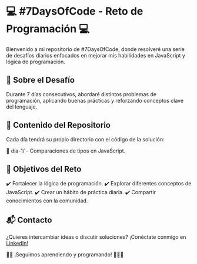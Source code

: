# 💻 #7DaysOfCode - Reto de Programación 💻

Bienvenido a mi repositorio de #7DaysOfCode, donde resolveré una serie de desafíos diarios enfocados en mejorar mis habilidades en JavaScript y lógica de programación.

## 📌 Sobre el Desafío

Durante 7 días consecutivos, abordaré distintos problemas de programación, aplicando buenas prácticas y reforzando conceptos clave del lenguaje.

## 📂 Contenido del Repositorio

Cada día tendrá su propio directorio con el código de la solución:

📜 día-1/ - Comparaciones de tipos en JavaScript.

## 🎯 Objetivos del Reto

✔️ Fortalecer la lógica de programación.
✔️ Explorar diferentes conceptos de JavaScript.
✔️ Crear un hábito de práctica diaria.
✔️ Compartir conocimientos con la comunidad.

## 📬 Contacto

¿Quieres intercambiar ideas o discutir soluciones? ¡Conéctate conmigo en [LinkedIn!](https://www.linkedin.com/in/samaelamaral/)


👨‍💻 ¡Seguimos aprendiendo y programando! 👨‍💻🚀


